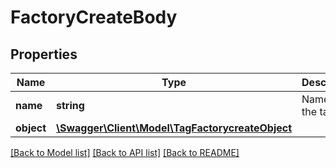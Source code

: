 # FactoryCreateBody

## Properties
Name | Type | Description | Notes
------------ | ------------- | ------------- | -------------
**name** | **string** | Name of the tag | [optional] 
**object** | [**\Swagger\Client\Model\TagFactorycreateObject**](TagFactorycreateObject.md) |  | 

[[Back to Model list]](../../README.md#documentation-for-models) [[Back to API list]](../../README.md#documentation-for-api-endpoints) [[Back to README]](../../README.md)

